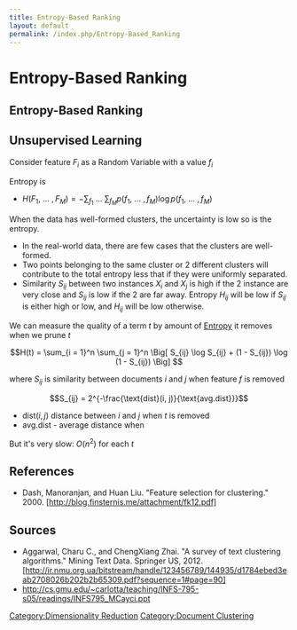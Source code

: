 ```yaml
---
title: Entropy-Based Ranking
layout: default
permalink: /index.php/Entropy-Based_Ranking
---
```


# Entropy-Based Ranking

## Entropy-Based Ranking


## Unsupervised Learning
Consider feature $F_i$ as  a Random Variable with a value $f_i$ 

Entropy is
- $H(F_1, \ ... \ , F_M) = - \sum_{f_1}  \ ... \ \sum_{f_M} p(f_1, \ ... \ , f_M) \log p(f_1, \ ... \ , f_M)$

When the data has well-formed clusters, the uncertainty is low so is the entropy.  
- In the real-world data, there are few cases that the clusters are well-formed.
- Two points belonging to the same cluster or 2 different clusters will contribute to the total entropy less that if they were uniformly separated. 
- Similarity $S_{ij}$ between two instances $X_i$ and $X_j$ is high if the 2 instance are very close and $S_{ij}$ is low if the 2 are far away. Entropy $H_{ij}$ will be low if $S_{ij}$ is either high or low, and $H_{ij}$ will be low otherwise.


We can measure the quality of a term $t$ by amount of [Entropy](Entropy) it removes when we prune $t$ 

$$H(t) = \sum_{i = 1}^n \sum_{j = 1}^n \Big[  S_{ij} \log S_{ij} + (1 - S_{ij}) \log (1 - S_{ij}) \Big] $$

where $S_{ij}$ is similarity between documents $i$ and $j$ when feature $f$ is removed 

$$S_{ij} = 2^{-\frac{\text{dist}(i, j)}{\text{avg.dist}}}$$

- $\text{dist}(i, j)$ distance between $i$ and $j$ when $t$ is removed 
- $\text{avg.dist}$ - average distance when 


But it's very slow: $O(n^2)$ for each $t$



## References
- Dash, Manoranjan, and Huan Liu. "Feature selection for clustering." 2000. [http://blog.finsternis.me/attachment/fk12.pdf]

## Sources
- Aggarwal, Charu C., and ChengXiang Zhai. "A survey of text clustering algorithms." Mining Text Data. Springer US, 2012. [http://ir.nmu.org.ua/bitstream/handle/123456789/144935/d1784ebed3eab2708026b202b2b65309.pdf?sequence=1#page=90]
- http://cs.gmu.edu/~carlotta/teaching/INFS-795-s05/readings/INFS795_MCayci.ppt


[Category:Dimensionality Reduction](Category_Dimensionality_Reduction)
[Category:Document Clustering](Category_Document_Clustering)